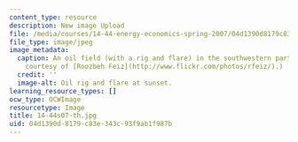 ```yaml
---
content_type: resource
description: New image Upload
file: /media/courses/14-44-energy-economics-spring-2007/04d1390d8179c83e343c93f9ab1f987b_14-44s07-th.jpg
file_type: image/jpeg
image_metadata:
  caption: An oil field (with a rig and flare) in the southwestern part of Iran. (Image
    courtesy of [Roozbeh Feiz](http://www.flickr.com/photos/rfeiz/).)
  credit: ''
  image-alt: Oil rig and flare at sunset.
learning_resource_types: []
ocw_type: OCWImage
resourcetype: Image
title: 14-44s07-th.jpg
uid: 04d1390d-8179-c83e-343c-93f9ab1f987b
---
```

